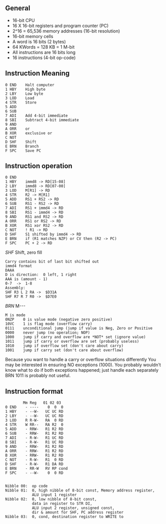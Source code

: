 ﻿<!-- ====|=========|=========|=========|=========|=========|======== -->

General
-------

- 16-bit CPU
- 16 X 16-bit registers and program counter (PC)
- 2^16 = 65,536 memory addresses (16-bit resolution)
- 16-bit memory cells
- A word is 16 bits (2 bytes)
- 64 KWords = 128 KB = 1 M-bit
- All instructions are 16 bits long
- 16 instructions (4-bit op-code)


Instruction Meaning
-------------------

    0 END    Halt computer
    1 HBY    High byte
    2 LBY    Low byte
    3 LOD    Load
    4 STR    Store
    5 ADD
    6 SUB
    7 ADI    Add 4-bit immediate
    8 SBI    Subtract 4-bit immediate
    9 AND
    A ORR    or
    B XOR    exclusive or
    C NOT
    D SHF    Shift
    E BRN    Branch
    F SPC    Save PC


Instruction operation
--------------------

    0 END
    1 HBY    immd8 -> RD[15-08]
    2 LBY    immd8 -> RD[07-00]
    3 LOD    M[R1] -> RD
    4 STR    R2 -> M[R1]
    5 ADD    RS1 + RS2 -> RD
    6 SUB    RS1 - RS2 -> RD
    7 ADI    RS1 + immd4 -> RD
    8 SBI    RS1 - immd4 -> RD
    9 AND    RS1 and RS2 -> RD
    A ORR    RS1 or RS2 -> RD
    B XOR    RS1 xor RS2 -> RD
    C NOT    ! R1 -> RD
    D SHF    S1 shifted by immd4 -> RD
    E BRN    if (R1 matches NZP) or CV then (R2 -> PC)
    F SPC    PC + 2 -> RD


*SHF*  Shift, zero fill

    Carry contains bit of last bit shifted out
    immd4 format
    DAAA
    D is direction:  0 left, 1 right
    AAA is (amount - 1)
    0-7  ->  1-8
    Assembly:
    SHF R3 L 2 RA ->  $D31A
    SHF R7 R 7 R0 ->  $D7E0


*BRN* M---

    M is mode
    0NZP    0 is value mode (negative zero positive)
    10VC    1 is flag mode (overflow carry)
    0111    unconditional jump (jump if value is Neg, Zero or Positive
    0000    never jump (no operation; NOP)
    1000    jump if carry and overflow are *NOT* set (ignore value)
    1011    jump if carry or overflow are set (probably useless)
    1010    jump if overflow set (don't care about carry)
    1001    jump if carry set (don't care about overflow)

Because you want to handle a carry or overflow situations differently
You may be interested in ensuring NO exceptions (1000). You probably
wouldn't know what to do if both exceptions happened;
just handle each separately
BRN 1011 is probably not useful.


Instruction format
------------------

            Mm Reg   01 02 03
    0 END    - ----    0  0  0
    1 HBY    - --W-   UC UC RD
    2 LBY    - --W-   UC UC RD
    3 LOD    R R-W-   RA  0 RD
    4 STR    W RR--   RA R2  0
    5 ADD    - RRW-   R1 R2 RD
    6 SUB    - RRW-   R1 R2 RD
    7 ADI    - R-W-   R1 UC RD
    8 SBI    - R-W-   R1 UC RD
    9 AND    - RRW-   R1 R2 RD
    A ORR    - RRW-   R1 R2 RD
    B XOR    - RRW-   R1 R2 RD
    C NOT    - R-W-   R1  0 RD
    D SHF    - R-W-   R1 DA RD
    E BRN    - RR-W   RV RP cond
    F SPC    - --W-    0  0 RD


    Nibble 00:  op code
    Nibble 01:  0, high nibble of 8-bit const, Memory address register,
                ALU input 1 register
    Nibble 02:  0, low nibble of 8-bit const,
                data in register to STR DI,
                ALU input 2 register, unsigned const,
                dir & amount for SHF, PC address register
    Nibble 03:  0, cond, destination register to WRITE to
